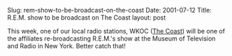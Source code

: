 Slug: rem-show-to-be-broadcast-on-the-coast
Date: 2001-07-12
Title: R.E.M. show to be broadcast on The Coast
layout: post

This week, one of our local radio stations, WKOC (<a href="http://www.thecoast.com">The Coast</a>) will be one of the affiliates re-broadcasting R.E.M.&#39;s show at the Museum of Television and Radio in New York.  Better catch that!
